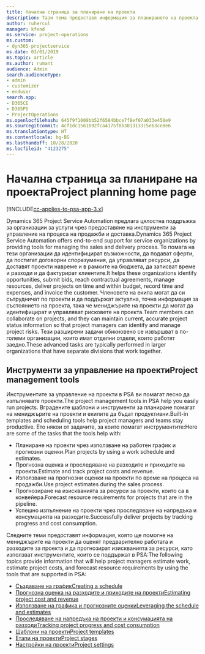 ```yaml
---
title: Начална страница за планиране на проекта
description: Тази тема предоставя информация за планирането на проекта.
author: ruhercul
manager: kfend
ms.service: project-operations
ms.custom:
- dyn365-projectservice
ms.date: 03/01/2019
ms.topic: article
ms.author: rumant
audience: Admin
search.audienceType:
- admin
- customizer
- enduser
search.app:
- D365CE
- D365PS
- ProjectOperations
ms.openlocfilehash: 645f9f1009bb52f6584bbce7f8ef07a033e450e9
ms.sourcegitcommit: 4cf1dc1561b92fca4175f0b3813133c5e63ce8e6
ms.translationtype: HT
ms.contentlocale: bg-BG
ms.lasthandoff: 10/28/2020
ms.locfileid: "4123275"
---
```

# <a name="project-planning-home-page"></a><span data-ttu-id="7e4ee-103">Начална страница за планиране на проекта</span><span class="sxs-lookup"><span data-stu-id="7e4ee-103">Project planning home page</span></span>

[!INCLUDE[cc-applies-to-psa-app-3.x](../includes/cc-applies-to-psa-app-3x.md)]

<span data-ttu-id="7e4ee-104">Dynamics 365 Project Service Automation предлага цялостна поддръжка за организации за услуги чрез предоставяне на инструменти за управление на процеса на продажби и доставка.</span><span class="sxs-lookup"><span data-stu-id="7e4ee-104">Dynamics 365 Project Service Automation offers end-to-end support for service organizations by providing tools for managing the sales and delivery process.</span></span> <span data-ttu-id="7e4ee-105">То помага на тези организации да идентифицират възможности, да подават оферти, да постигат договорни споразумения, да управляват ресурси, да доставят проекти навреме и в рамките на бюджета, да записват време и разходи и да фактурират клиентите.</span><span class="sxs-lookup"><span data-stu-id="7e4ee-105">It helps these organizations identify opportunities, submit bids, reach contractual agreements, manage resources, deliver projects on time and within budget, record time and expenses, and invoice the customer.</span></span> <span data-ttu-id="7e4ee-106">Членовете на екипа могат да си сътрудничат по проекти и да поддържат актуална, точна информация за състоянието на проекта, така че мениджърите на проекти да могат да идентифицират и управляват рисковете на проекта.</span><span class="sxs-lookup"><span data-stu-id="7e4ee-106">Team members can collaborate on projects, and they can maintain current, accurate project status information so that project managers can identify and manage project risks.</span></span> <span data-ttu-id="7e4ee-107">Тези разширени задачи обикновено се извършват в по-големи организации, които имат отделни отдели, които работят заедно.</span><span class="sxs-lookup"><span data-stu-id="7e4ee-107">These advanced tasks are typically performed in larger organizations that have separate divisions that work together.</span></span>

## <a name="project-management-tools"></a><span data-ttu-id="7e4ee-108">Инструменти за управление на проекти</span><span class="sxs-lookup"><span data-stu-id="7e4ee-108">Project management tools</span></span>

<span data-ttu-id="7e4ee-109">Инструментите за управление на проекти в PSA ви помагат лесно да изпълнявате проекти.</span><span class="sxs-lookup"><span data-stu-id="7e4ee-109">The project management tools in PSA help you easily run projects.</span></span> <span data-ttu-id="7e4ee-110">Вградените шаблони и инструменти за планиране помагат на мениджърите на проекти и екипите да бъдат продуктивни.</span><span class="sxs-lookup"><span data-stu-id="7e4ee-110">Built-in templates and scheduling tools help project managers and teams stay productive.</span></span> <span data-ttu-id="7e4ee-111">Ето някои от задачите, за които помагат инструментите:</span><span class="sxs-lookup"><span data-stu-id="7e4ee-111">Here are some of the tasks that the tools help with:</span></span>

- <span data-ttu-id="7e4ee-112">Планиране на проекти чрез използване на работен график и прогнозни оценки.</span><span class="sxs-lookup"><span data-stu-id="7e4ee-112">Plan projects by using a work schedule and estimates.</span></span>
- <span data-ttu-id="7e4ee-113">Прогнозна оценка и проследяване на разходите и приходите на проекти.</span><span class="sxs-lookup"><span data-stu-id="7e4ee-113">Estimate and track project costs and revenue.</span></span>
- <span data-ttu-id="7e4ee-114">Използване на прогнозни оценки на проекти по време на процеса на продажби.</span><span class="sxs-lookup"><span data-stu-id="7e4ee-114">Use project estimates during the sales process.</span></span>
- <span data-ttu-id="7e4ee-115">Прогнозиране на изискванията за ресурси за проекти, които са в конвейера.</span><span class="sxs-lookup"><span data-stu-id="7e4ee-115">Forecast resource requirements for projects that are in the pipeline.</span></span>
- <span data-ttu-id="7e4ee-116">Успешно изпълнение на проекти чрез проследяване на напредъка и консумацията на разходите.</span><span class="sxs-lookup"><span data-stu-id="7e4ee-116">Successfully deliver projects by tracking progress and cost consumption.</span></span>

<span data-ttu-id="7e4ee-117">Следните теми предоставят информация, която ще помогне на мениджърите на проекти да оценят предварително работата и разходите за проекта и да прогнозират изискванията за ресурси, като използват инструментите, които се поддържат в PSA:</span><span class="sxs-lookup"><span data-stu-id="7e4ee-117">The following topics provide information that will help project managers estimate work, estimate project costs, and forecast resource requirements by using the tools that are supported in PSA:</span></span>

- [<span data-ttu-id="7e4ee-118">Създаване на график</span><span class="sxs-lookup"><span data-stu-id="7e4ee-118">Creating a schedule</span></span>](project-creating.md)
- [<span data-ttu-id="7e4ee-119">Прогнозна оценка на разходите и приходите на проекти</span><span class="sxs-lookup"><span data-stu-id="7e4ee-119">Estimating project cost and revenue</span></span>](project-estimating.md)
- [<span data-ttu-id="7e4ee-120">Използване на графика и прогнозните оценки</span><span class="sxs-lookup"><span data-stu-id="7e4ee-120">Leveraging the schedule and estimates</span></span>](project-leveraging.md)
- [<span data-ttu-id="7e4ee-121">Проследяване на напредъка на проекти и консумацията на разходи</span><span class="sxs-lookup"><span data-stu-id="7e4ee-121">Tracking project progress and cost consumption</span></span>](project-tracking.md)
- [<span data-ttu-id="7e4ee-122">Шаблони на проекти</span><span class="sxs-lookup"><span data-stu-id="7e4ee-122">Project templates</span></span>](project-templates.md)
- [<span data-ttu-id="7e4ee-123">Етапи на проекти</span><span class="sxs-lookup"><span data-stu-id="7e4ee-123">Project stages</span></span>](project-stages.md)
- [<span data-ttu-id="7e4ee-124">Настройки на проекти</span><span class="sxs-lookup"><span data-stu-id="7e4ee-124">Project settings</span></span>](project-settings.md)
